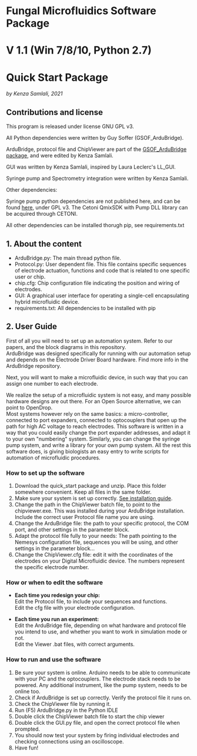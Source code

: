 # Fungal Microfluidics Software Package
# V 1.1 (Win 7/8/10, Python 2.7)
# Quick Start Package

*by Kenza Samlali, 2021*

## Contributions and license

This program is released under license GNU GPL v3.

All Python dependencies were written by Guy Soffer (GSOF_ArduBridge).

ArduBridge, protocol file and ChipViewer are part of the [GSOF_ArduBridge package](), and were edited by Kenza Samlali.

GUI was written by Kenza Samlali, inspired by Laura Leclerc's LL_GUI.

Syringe pump and Spectrometry integration were written by Kenza Samlali.


Other dependencies:

Syringe pump python dependencies are not published here, and can be found [here](https://github.com/psyfood/pyqmix), under GPL v3. The Cetoni QmixSDK with Pump DLL library can be acquired through CETONI.

All other dependencies can be installed thorugh pip, see requirements.txt

## 1. About the content

* ArduBridge.py: The main thread python file.
* Protocol.py: User dependent file. This file contains specific sequences of electrode actuation, functions and code that is related to one specific user or chip.
* chip.cfg: Chip configuration file indicating the position and wiring of electrodes.
* GUI: A graphical user interface for operating a single-cell encapsulating hybrid microfluidic device.
* requirements.txt: All dependencies to be installed with pip

## 2. User Guide

First of all you will need to set up an automation system. Refer to our papers, and the block diagrams in this repository.   
ArduBridge was designed specifically for running with our automation setup and depends on the Electrode Driver Board hardware. Find more info in the ArduBridge repository.

Next, you will want to make a microfluidic device, in such way that you can assign one number to each electrode.   

We realize the setup of a microfluidic system is not easy, and many possible hardware designs are out there. For an Open Source alternative, we can point to OpenDrop.   
Most systems however rely on the same basics: a micro-controller, connected to port expanders, connected to optocouplers that open up the path for high AC voltage to reach electrodes.
This software is written in a way that you could easily change the port expander addresses, and adapt it to your own "numbering" system.
Similarly, you can change the syringe pump system, and write a library for your own pump system.
All the rest this software does, is giving biologists an easy entry to write scripts for automation of microfluidic procedures.   

### How to set up the software

1. Download the quick_start package and unzip. Place this folder somewhere convenient. Keep all files in the same folder.
2. Make sure your system is set up correctly. [See installation guide](../install_guide.md).
2. Change the path in the ChipViewer batch file, to point to the chipviewer.exe. This was installed during your ArduBridge installation.   
   Include the correct user Protocol file name you are using.
3. Change the ArduBridge file: the path to your specific protocol, the COM port, and other settings in the parameter block.
4. Adapt the protocol file fully to your needs: The path pointing to the Nemesys configuration file, sequences you will be using, and other settings in the parameter block...
5. Change the ChipViewer.cfg file: edit it with the coordinates of the electrodes on your Digital Microfluidic device. The numbers represent the specific electrode number.

### How or when to edit the software

* **Each time you redesign your chip:**   
Edit the Protocol file, to include your sequences and functions.   
Edit the cfg file with your electrode configuration.


* **Each time you run an experiment:**   
Edit the ArduBridge file, depending on what hardware and protocol file you intend to use, and whether you want to work in simulation mode or not.  
Edit the Viewer .bat files, with correct arguments.

### How to run and use the software

1. Be sure your system is online. Arduino needs to be able to communicate with your PC and the optocouplers. The electrode stack needs to be powered. Any additional instrument, like the pump system, needs to be online too.
2. Check if ArduBridge is set up correctly. Verify the protocol file it runs on.
3. Check the ChipViewer file by running it.
3. Run (F5) ArduBridge.py in the Python IDLE
4. Double click the ChipViewer batch file to start the chip viewer
5. Double click the GUI.py file, and open the correct protocol file when prompted.
6. You should now test your system by firing individual electrodes and checking connections using an oscilloscope.
7. Have fun!

